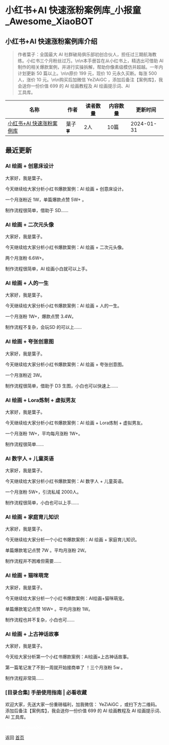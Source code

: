 # 小红书+AI 快速涨粉案例库_小报童_Awesome_XiaoBOT

## 小红书+AI 快速涨粉案例库介绍
> 作者葉子：全国最大 AI 社群破局俱乐部初创合伙人，担任过三期航海教练。小红书三个月粉丝过万。\n\n本手册旨在从小红书上，精选出可借助 AI  
制作的相关爆款案例，并进行实操拆解，帮助你像素级模仿并超越。一年内计划更新 50 篇以上。\n\n原价 199 元，现价 10 元永久买断。每涨 500  
人，涨价 10 元。\n\n购买后加微信 YeZiAiGC ，添加后备注【案例库】，我会送你一份价值 699 的 AI 绘画教程及 AI 绘画提示词、AI  
工具库。  
  


|名称|作者|读者数量|内容数量|更新时间|
|---|---|---|---|---|
|[小红书+AI 快速涨粉案例库](https://xiaobot.net/p/YeZiAiGC?refer=0b133df9-27dc-423b-8101-639049001c13)|葉子🍀|2人|10篇|2024-01-31|

## 最近更新
### AI 绘画 + 创意床设计

大家好，我是葉子。

今天继续给大家分析小红书爆款案例：AI 绘画 + 创意床设计。

一个月涨粉近 1W，单篇爆款点赞 5W+ 。

制作流程很简单，借助于 SD......

### AI 绘画 + 二次元头像

大家好，我是葉子。

今天继续给大家分析小红书爆款案例：AI 绘画 + 二次元头像。

两个月涨粉 6.6W+。

制作流程很简单，AI 绘画小白就可以上手。

### AI 绘画 + 人的一生

大家好，我是葉子。

今天继续给大家分析小红书爆款案例：AI 绘画 + 人的一生。

一个月涨粉 1W+，爆款点赞 3.4W。

制作流程不复杂，会玩SD 的可以上......

### AI 绘画 + 夸张创意图

大家好，我是葉子。

今天继续给大家分析小红书爆款案例：AI 绘画 + 夸张创意图。

一个月涨粉近 3W。

制作流程很简单，借助于 D3 生图，小白也可以快速上......

### AI 绘画 + Lora炼制 + 虚拟男友

大家好，我是葉子。

今天继续给大家分析小红书爆款案例：AI 绘画 + Lora炼制 + 虚拟男友。

一个月涨粉 1W+，平均每月涨粉 1W+。

制作流程很简单......

### AI 数字人 + 儿童英语

大家好，我是葉子。

今天继续给大家分析小红书爆款案例：AI 数字人 + 儿童英语。

一个月涨粉 5W+，引流私域 2000人。

制作流程很简单，小白也可以上手......

### AI 绘画 + 家庭育儿知识

大家好，我是葉子。

今天继续给大家分析一个小红书爆款案例：AI 绘画 + 家庭育儿知识。

单篇爆款笔记点赞 7W 。平均月涨粉 2W。

制作流程并不困难但需要......

### AI 绘画 + 猫咪萌宠

大家好，我是葉子。

今天继续给大家分析一个小红书爆款案例：AI绘画+猫咪萌宠。

单篇爆款笔记点赞 16W+ 。平均月涨粉 1W。

制作流程也并不复杂，小白也可......

### AI 绘画 + 上古神话故事

大家好，我是葉子。

今天给大家分析第一个小红书爆款案例：AI绘画+上古神话故事。

第一篇笔记发了不到一周就开始接商单了 ！三个月涨粉 5w 。

制作流程非常简......

### [目录合集] 手册使用指南 | 必看收藏

欢迎大家，先送大家一份重磅福利，加我微信： YeZiAiGC ，或扫下方二维码。添加后备注【案例库】，我会送你一份价值 699 的 AI 绘画教程及 AI
绘画提示词、AI 工具库。


<a href="https://github.com/Reno9527/awesome-xiaobot" style="color: white; text-decoration: none;">awesome-xiaobot</a>

返回 [首页](../README.md)
